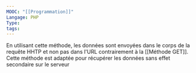 ```yaml
---
MOOC: "[[Programmation]]"
Langage: PHP
Type: 
tags:
---
```

En utilisant cette méthode, les données sont envoyées dans le corps de la requête HHTP et non pas dans l'URL contrairement à la [[Méthode GET]].  Cette méthode est adaptée pour récupérer les données sans effet secondaire sur le serveur